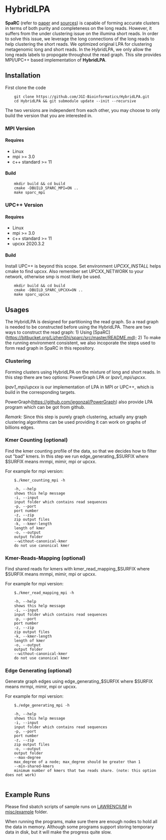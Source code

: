 # HybridLPA

**SpaRC** (refer to [paper](https://academic.oup.com/bioinformatics/article/35/5/760/5078476) and [sources](https://bitbucket.org/LizhenShi/sparc/src/master/)) is capable of forming accurate clusters in terms of both purity and completeness on the long reads. However, it suffers from the under clustering issue on the illumina short reads. In order to solve this issue, we leverage the long connections of the long reads to help clustering the short reads. We optimized original LPA for clustering metagenomic long and short reads. In the HybridLPA, we only allow the long reads labels to propogate throughout the read graph. This site provides MPI/UPC++ based implementation of **HybridLPA**.




## Installation



First clone the code

```
    git clone https://github.com/JGI-Bioinformatics/HybridLPA.git
    cd HybridLPA && git submodule update --init --recursive
```
The two versions are independent from each other, you may choose to only build the version that you are interested in.


### MPI Version

#### Requires
* Linux 
* mpi >= 3.0
* c++ standard >= 11 


#### Build
```
    mkdir build && cd build
    cmake -DBUILD_SPARC_MPI=ON ..
    make sparc_mpi
```
### UPC++ Version

#### Requires
* Linux 
* mpi >= 3.0
* c++ standard >= 11 
* upcxx 2020.3.2


#### Build

Install UPC++ is beyond this scope. 
Set environment *UPCXX_INSTALL* helps cmake to find upcxx.
Also remember set UPCXX_NETWORK to your network, otherwise smp is most likely be used. 
```
    mkdir build && cd build
    cmake -DBUILD_SPARC_UPCXX=ON ..
    make sparc_upcxx
```


## Usages
The HybridLPA is designed for partitioning the read graph. So a read graph is needed to be constructed before using the HybridLPA. There are two ways to construct the read graph: 1) Using [SpaRC] (https://bitbucket.org/LizhenShi/sparc/src/master/README.md); 2) To make the running environment consistent, we also incoporate the steps used to form read graph in SpaRC in this repository. 


### Clustering

Forming clusters using HybridLPA on the mixture of long and short reads. 
In this step there are two options: PowerGraph LPA or *lpav1_mpi/upcxx*. 

*lpav1_mpi/upcxx* is our implementation of LPA in MPI or UPC++, which is build in the corresponding targets.

PowerGraph(https://github.com/jegonzal/PowerGraph) also provide LPA program which can be got from github.

*Remark:* Since this step is purely graph clustering, actually any graph clustering algorithms can be used providing it can work on graphs of billions edges.


### Kmer Counting (optional)

Find the kmer counting profile of the data, so that we decides how to filter out "bad" kmers. In this step we run edge_generating_$SURFIX where $SURFIX means mrmpi, mimir, mpi or upcxx. 

For example for mpi version:
```
    $./kmer_counting_mpi -h
    
    -h, --help
    shows this help message
    -i, --input
    input folder which contains read sequences
    -p, --port
    port number
    -z, --zip
    zip output files
    -k, --kmer-length
    length of kmer
    -o, --output
    output folder
    --without-canonical-kmer
    do not use canonical kmer

```


### Kmer-Reads-Mapping (optional)

Find shared reads for kmers with kmer_read_mapping_$SURFIX where $SURFIX means mrmpi, mimir, mpi or upcxx. 

For example for mpi version:
```
    $./kmer_read_mapping_mpi -h
    
    -h, --help
    shows this help message
    -i, --input
    input folder which contains read sequences
    -p, --port
    port number
    -z, --zip
    zip output files
    -k, --kmer-length
    length of kmer
    -o, --output
    output folder
    --without-canonical-kmer
    do not use canonical kmer

```

### Edge Generating (optional)

Generate graph edges using edge_generating_$SURFIX where $SURFIX means mrmpi, mimir, mpi or upcxx. 

For example for mpi version:
```
    $./edge_generating_mpi -h
    
    -h, --help
    shows this help message
    -i, --input
    input folder which contains read sequences
    -p, --port
    port number
    -z, --zip
    zip output files
    -o, --output
    output folder
    --max-degree
    max_degree of a node; max_degree should be greater than 1
    --min-shared-kmers
    minimum number of kmers that two reads share. (note: this option does not work)
    
```



## Example Runs

Please find sbatch scripts of sample runs on [LAWRENCIUM](https://sites.google.com/a/lbl.gov/high-performance-computing-services-group/lbnl-supercluster/lawrencium) in [misc/example](misc/example) folder.

When running the programs, make sure there are enough nodes to hold all the data in memory. Although some programs support storing temporary data in disk, but it will make the progress quite slow.

